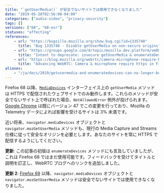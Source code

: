 ```yaml
---
title: "`getUserMedia()` が安全でないサイトでは使用できなくなりました"
date: "2019-05-28T02:56:00-04:00"
categories: ["audio-video", "privacy-security"]
tags: []
versions: ["68", "68-esr"]
statuses: "affecting"
references:
    - url: "https://bugzilla.mozilla.org/show_bug.cgi?id=1335740"
      title: "Bug 1335740 - Disable getUserMedia on non-secure origins"
    - url: "https://groups.google.com/d/topic/mozilla.dev.platform/vmO0NRM46l8/discussion"
      title: "Intent to deprecate: insecure getUserMedia & enumerateDevices requests"
    - url: "https://blog.mozilla.org/webrtc/camera-microphone-require-https-in-firefox-68/"
      title: "Advancing WebRTC: Camera & microphone require https in Firefox 68."
aliases:
    - "/ja/docs/2019/getusermedia-and-enumeratedevices-can-no-longer-be-used-on-insecure-sites/"
---
```

Firefox 68 以降、[`MediaDevices`](https://developer.mozilla.org/docs/Web/API/MediaDevices) インターフェイス上の `getUserMedia` メソッドは HTTPS で配信されたウェブサイトでのみ動作します。これらのメソッドが安全でないサイト上で呼ばれた場合、`NotAllowedError` 例外が投げられます。[Google Chrome](https://www.chromestatus.com/feature/5703419427815424) は既にバージョン 47 でこの変更を行っており、Mozilla の Telemetry データによれば影響を受けるサイトは 3% 未満です。

近い将来、`navigator.mediaDevices` オブジェクトと `navigator.mozGetUserMedia` メソッドも、現行の Media Capture and Streams 仕様に従って安全なオリジンを必要とします。あなたのサイトを常に HTTPS で配信するようにしてください。

**更新**: この記事の初版は `enumerateDevices` メソッドにも言及していましたが、これは Firefox 68 ではまだ使用可能です。フィードバックを受けてタイトルと説明を訂正し、WebRTC ブログへのリンクを追加しました。

**更新 2**: [Firefox 69](https://www.fxsitecompat.dev/ja/docs/2019/navigator-mediadevices-and-navigator-mozgetusermedia-can-no-longer-be-used-on-insecure-sites/) 以降、`navigator.mediaDevices` オブジェクトと `navigator.mozGetUserMedia` メソッドは安全でないサイトでは使用できなくなりました。

